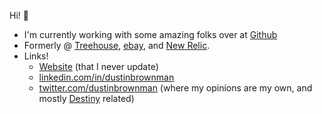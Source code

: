 Hi! :wave:

- I'm currently working with some amazing folks over at [Github](https://github.com)
- Formerly @ [Treehouse](https://teamtreehouse.com), [ebay](https://ebay.com), and [New Relic](https://newrelic.com).
- Links!
  - [Website](https://dustinbrown.dev) (that I never update)
  - [linkedin.com/in/dustinbrownman](https://linkedin.com/in/dustinbrownman)
  - [twitter.com/dustinbrownman](https://twitter.com/dustinbrownman) (where my opinions are my own, and mostly [Destiny](https://www.bungie.net/) related)
